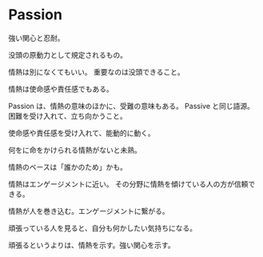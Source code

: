 # Passion

強い関心と忍耐。

没頭の原動力として規定されるもの。

情熱は別になくてもいい。
重要なのは没頭できること。

情熱は使命感や責任感でもある。

Passion は、情熱の意味のほかに、受難の意味もある。
Passive と同じ語源。
困難を受け入れて、立ち向かうこと。

使命感や責任感を受け入れて、能動的に動く。

何をに命をかけられる情熱がないと未熟。

情熱のベースは「誰かのため」かも。

情熱はエンゲージメントに近い。
その分野に情熱を傾けている人の方が信頼できる。

情熱が人を巻き込む。エンゲージメントに繋がる。

頑張っている人を見ると、自分も何かしたい気持ちになる。

頑張るというよりは、情熱を示す。強い関心を示す。
